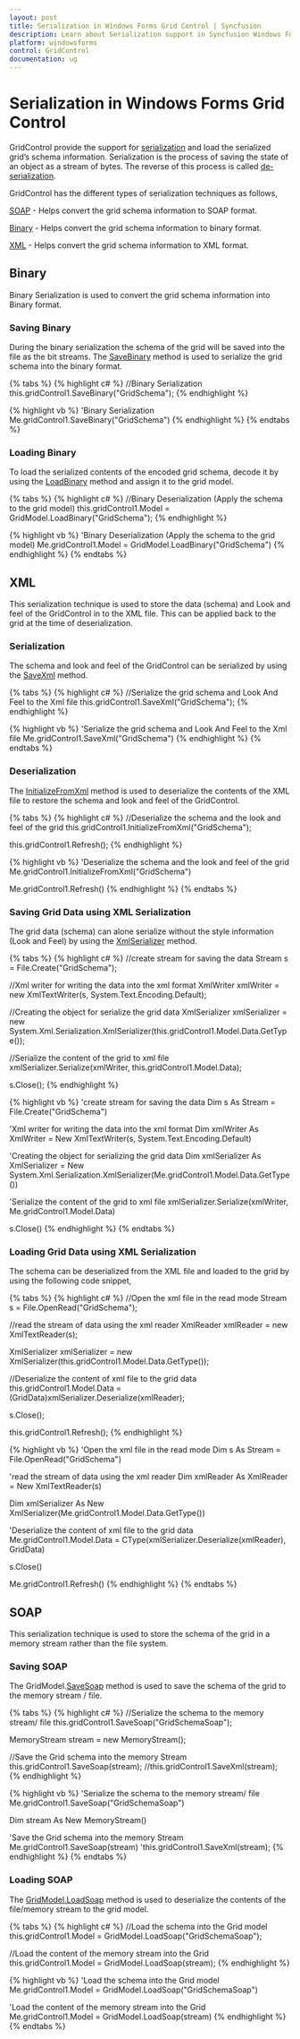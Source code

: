 ```yaml
---
layout: post
title: Serialization in Windows Forms Grid Control | Syncfusion
description: Learn about Serialization support in Syncfusion Windows Forms Grid Control, its elements and more details.
platform: windowsforms
control: GridControl
documentation: ug
---
```


# Serialization in Windows Forms Grid Control

GridControl provide the support for [serialization](https://docs.microsoft.com/en-us/previous-versions/ms233843(v=vs.140)) and load the serialized grid’s schema information. Serialization is the process of saving the state of an object as a stream of bytes. The reverse of this process is called [de-serialization](https://docs.microsoft.com/en-us/dotnet/standard/serialization/how-to-deserialize-an-object).

GridControl has the different types of serialization techniques as follows,

[SOAP](https://docs.microsoft.com/en-us/dotnet/standard/serialization/how-to-serialize-an-object-as-a-soap-encoded-xml-stream) - Helps convert the grid schema information to SOAP format.

[Binary](https://docs.microsoft.com/en-us/dotnet/standard/serialization/binary-serialization) - Helps convert the grid schema information to binary format.

[XML](https://docs.microsoft.com/en-us/previous-versions/ms172873(v=vs.140)) - Helps convert the grid schema information to XML format.

## Binary 

Binary Serialization is used to convert the grid schema information into Binary format. 

### Saving Binary

During the binary serialization the schema of the grid will be saved into the file as the bit streams. The [SaveBinary](https://help.syncfusion.com/cr/windowsforms/Syncfusion.Windows.Forms.Grid.GridControl.html#Syncfusion_Windows_Forms_Grid_GridControl_SaveBinary) method is used to serialize the grid schema into the binary format.

{% tabs %} 
{% highlight c# %}
//Binary Serialization
this.gridControl1.SaveBinary("GridSchema");
{% endhighlight %}

{% highlight vb %}
'Binary Serialization
Me.gridControl1.SaveBinary("GridSchema")
{% endhighlight %}
{% endtabs %} 


### Loading Binary

To load the serialized contents of the encoded grid schema, decode it by using the [LoadBinary](https://help.syncfusion.com/cr/windowsforms/Syncfusion.Windows.Forms.Grid.GridControl.html#Syncfusion_Windows_Forms_Grid_GridControl_LoadBinary_System_IO_Stream_) method and assign it to the grid model.

{% tabs %} 
{% highlight c# %}
//Binary Deserialization (Apply the schema to the grid model)
this.gridControl1.Model = GridModel.LoadBinary("GridSchema");
{% endhighlight %}

{% highlight vb %}
'Binary Deserialization (Apply the schema to the grid model)
Me.gridControl1.Model = GridModel.LoadBinary("GridSchema")
{% endhighlight %}
{% endtabs %}


## XML 

This serialization technique is used to store the data (schema) and Look and feel of the GridControl in to the XML file. This can be applied back to the grid at the time of deserialization.

### Serialization 

The schema and look and feel of the GridControl can be serialized by using the [SaveXml](https://help.syncfusion.com/cr/windowsforms/Syncfusion.Windows.Forms.Grid.GridControl.html#Syncfusion_Windows_Forms_Grid_GridControl_SaveXml) method. 

{% tabs %} 
{% highlight c# %}
//Serialize the grid schema and Look And Feel to the Xml file
this.gridControl1.SaveXml("GridSchema");
{% endhighlight %}

{% highlight vb %}
'Serialize the grid schema and Look And Feel to the Xml file
Me.gridControl1.SaveXml("GridSchema")
{% endhighlight %}
{% endtabs %}

### Deserialization 

The [InitializeFromXml](https://help.syncfusion.com/cr/windowsforms/Syncfusion.Windows.Forms.Grid.GridControl.html#Syncfusion_Windows_Forms_Grid_GridControl_InitializeFromXml_System_IO_Stream_) method is used to deserialize the contents of the XML file to restore the schema and look and feel of the GridControl.

{% tabs %} 
{% highlight c# %}
//Deserialize the schema and the look and feel of the grid
this.gridControl1.InitializeFromXml("GridSchema");

this.gridControl1.Refresh();
{% endhighlight %}

{% highlight vb %}
'Deserialize the schema and the look and feel of the grid
Me.gridControl1.InitializeFromXml("GridSchema")

Me.gridControl1.Refresh()
{% endhighlight %}
{% endtabs %}

### Saving Grid Data using XML Serialization 

The grid data (schema) can alone serialize without the style information (Look and Feel) by using the [XmlSerializer](https://docs.microsoft.com/en-us/dotnet/api/system.xml.serialization.xmlserializer?view=net-5.0) method. 

{% tabs %} 
{% highlight c# %}
//create stream for saving the data
Stream s = File.Create("GridSchema");

//Xml writer for writing the data into the xml format
XmlWriter xmlWriter = new XmlTextWriter(s, System.Text.Encoding.Default);

//Creating the object for serialize the grid data
XmlSerializer xmlSerializer = new System.Xml.Serialization.XmlSerializer(this.gridControl1.Model.Data.GetType());

//Serialize the content of the grid to xml file
xmlSerializer.Serialize(xmlWriter, this.gridControl1.Model.Data);

s.Close();
{% endhighlight %}

{% highlight vb %}
'create stream for saving the data
Dim s As Stream = File.Create("GridSchema")

'Xml writer for writing the data into the xml format
Dim xmlWriter As XmlWriter = New XmlTextWriter(s, System.Text.Encoding.Default)

'Creating the object for serializing the grid data
Dim xmlSerializer As XmlSerializer = New System.Xml.Serialization.XmlSerializer(Me.gridControl1.Model.Data.GetType())

'Serialize the content of the grid to xml file
xmlSerializer.Serialize(xmlWriter, Me.gridControl1.Model.Data)

s.Close()
{% endhighlight %}
{% endtabs %}

### Loading Grid Data using XML Serialization

The schema can be deserialized from the XML file and loaded to the grid by using the following code snippet,  

{% tabs %} 
{% highlight c# %}
//Open the xml file in the read mode
Stream s = File.OpenRead("GridSchema");

//read the stream of data using the xml reader
XmlReader xmlReader = new XmlTextReader(s);

XmlSerializer xmlSerializer = new XmlSerializer(this.gridControl1.Model.Data.GetType());

//Deserialize the content of xml file to the grid data
this.gridControl1.Model.Data = (GridData)xmlSerializer.Deserialize(xmlReader);

s.Close();

this.gridControl1.Refresh();
{% endhighlight %}

{% highlight vb %}
'Open the xml file in the read mode
Dim s As Stream = File.OpenRead("GridSchema")

'read the stream of data using the xml reader
Dim xmlReader As XmlReader = New XmlTextReader(s)

Dim xmlSerializer As New XmlSerializer(Me.gridControl1.Model.Data.GetType())

'Deserialize the content of xml file to the grid data
Me.gridControl1.Model.Data = CType(xmlSerializer.Deserialize(xmlReader), GridData)

s.Close()

Me.gridControl1.Refresh()
{% endhighlight %}
{% endtabs %}

## SOAP

This serialization technique is used to store the schema of the grid in a memory stream rather than the file system.

### Saving SOAP

The GridModel.[SaveSoap](https://help.syncfusion.com/cr/windowsforms/Syncfusion.Windows.Forms.Grid.GridModel.html#Syncfusion_Windows_Forms_Grid_GridModel_SaveSoap) method is used to save the schema of the grid to the memory stream / file.

{% tabs %} 
{% highlight c# %}
//Serialize the schema to the memory stream/ file
this.gridControl1.SaveSoap("GridSchemaSoap");

MemoryStream stream = new MemoryStream();

//Save the Grid schema into the memory Stream 
this.gridControl1.SaveSoap(stream);  //this.gridControl1.SaveXml(stream);
{% endhighlight %}

{% highlight vb %}
'Serialize the schema to the memory stream/ file
Me.gridControl1.SaveSoap("GridSchemaSoap")

Dim stream As New MemoryStream()

'Save the Grid schema into the memory Stream 
Me.gridControl1.SaveSoap(stream) 'this.gridControl1.SaveXml(stream);
{% endhighlight %}
{% endtabs %}

### Loading SOAP

The [GridModel.LoadSoap](https://help.syncfusion.com/cr/windowsforms/Syncfusion.Windows.Forms.Grid.GridControl.html#Syncfusion_Windows_Forms_Grid_GridControl_LoadSoap_System_IO_Stream_) method is used to deserialize the contents of the file/memory stream to the grid model.

{% tabs %} 
{% highlight c# %}
//Load the schema into the Grid model
this.gridControl1.Model = GridModel.LoadSoap("GridSchemaSoap");

//Load the content of the memory stream into the Grid
this.gridControl1.Model = GridModel.LoadSoap(stream);
{% endhighlight %}

{% highlight vb %}
'Load the schema into the Grid model
Me.gridControl1.Model = GridModel.LoadSoap("GridSchemaSoap")

'Load the content of the memory stream into the Grid
Me.gridControl1.Model = GridModel.LoadSoap(stream)
{% endhighlight %}
{% endtabs %}

